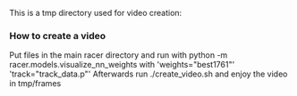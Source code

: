 This is a tmp directory used for video creation:


### How to create a video
Put files in the main racer directory and run with
python -m racer.models.visualize_nn_weights with 'weights="best1761"' 'track="track_data.p"'
Afterwards run ./create_video.sh and enjoy the video in tmp/frames
